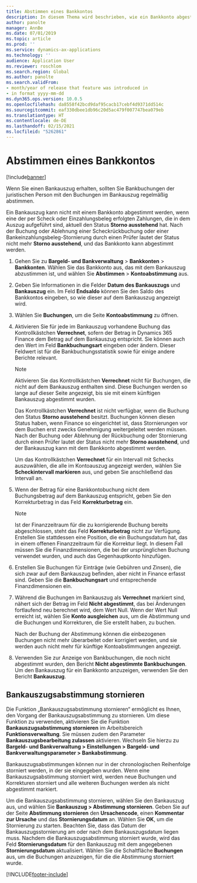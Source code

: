 ```yaml
---
title: Abstimmen eines Bankkontos
description: In diesem Thema wird beschrieben, wie ein Bankkonto abgestimmt wird.
author: panolte
manager: AnnBe
ms.date: 07/01/2019
ms.topic: article
ms.prod: ''
ms.service: dynamics-ax-applications
ms.technology: ''
audience: Application User
ms.reviewer: roschlom
ms.search.region: Global
ms.author: panolte
ms.search.validFrom:
- month/year of release that feature was introduced in
- in format yyyy-mm-dd
ms.dyn365.ops.version: 10.0.5
ms.openlocfilehash: da8558f42bcd9daf95cacb17cebf4d9371dd514c
ms.sourcegitcommit: eaf330dbee1db96c20d5ac479f007747bea079eb
ms.translationtype: HT
ms.contentlocale: de-DE
ms.lasthandoff: 02/15/2021
ms.locfileid: "5262861"
---
```

# <a name="reconcile-a-bank-account"></a>Abstimmen eines Bankkontos

[!include[banner](../includes/banner.md)]

Wenn Sie einen Bankauszug erhalten, sollten Sie Bankbuchungen der juristischen Person mit den Buchungen im Bankauszug regelmäßig abstimmen.

Ein Bankauszug kann nicht mit einem Bankkonto abgestimmt werden, wenn eine der per Scheck oder Einzahlungsbeleg erfolgten Zahlungen, die in dem Auszug aufgeführt sind, aktuell den Status **Storno ausstehend** hat. Nach der Buchung oder Ablehnung einer Scheckrückbuchung oder einer Bankeinzahlungsbeleg-Stornierung durch einen Prüfer lautet der Status nicht mehr **Storno ausstehend**, und das Bankkonto kann abgestimmt werden.

1.  Gehen Sie zu **Bargeld- und Bankverwaltung** \> **Bankkonten** \> **Bankkonten**. Wählen Sie das Bankkonto aus, das mit dem Bankauszug abzustimmen ist, und wählen Sie **Abstimmen** > **Kontoabstimmung** aus.

2.  Geben Sie Informationen in die Felder **Datum des Bankauszugs** und **Bankauszug** ein. Im Feld **Endsaldo** können Sie den Saldo des Bankkontos eingeben, so wie dieser auf dem Bankauszug angezeigt wird.

3.  Wählen Sie **Buchungen**, um die Seite **Kontoabstimmung** zu öffnen.

4.  Aktivieren Sie für jede im Bankauszug vorhandene Buchung das Kontrollkästchen **Verrechnet**, sofern der Betrag in Dynamics 365 Finance dem Betrag auf dem Bankauszug entspricht. Sie können auch den Wert im Feld **Bankbuchungsart** eingeben oder ändern. Dieser Feldwert ist für die Bankbuchungsstatistik sowie für einige andere Berichte relevant.
    

    > [!NOTE]
    > <P>Aktivieren Sie das Kontrollkästchen <STRONG>Verrechnet</STRONG> nicht für Buchungen, die nicht auf dem Bankauszug enthalten sind. Diese Buchungen werden so lange auf dieser Seite angezeigt, bis sie mit einem künftigen Bankauszug abgestimmt wurden.</P>
    > <P>Das Kontrollkästchen <STRONG>Verrechnet</STRONG> ist nicht verfügbar, wenn die Buchung den Status <STRONG>Storno ausstehend</STRONG> besitzt. Buchungen können diesen Status haben, wenn Finance so eingerichtet ist, dass Stornierungen vor dem Buchen erst zwecks Genehmigung weitergeleitet werden müssen. Nach der Buchung oder Ablehnung der Rückbuchung oder Stornierung durch einen Prüfer lautet der Status nicht mehr <STRONG>Storno ausstehend</STRONG>, und der Bankauszug kann mit dem Bankkonto abgestimmt werden.</P>

    
    Um das Kontrollkästchen **Verrechnet** für ein Intervall mit Schecks auszuwählen, die alle im Kontoauszug angezeigt werden, wählen Sie **Scheckintervall markieren** aus, und geben Sie anschließend das Intervall an.

5.  Wenn der Betrag für eine Bankkontobuchung nicht dem Buchungsbetrag auf dem Bankauszug entspricht, geben Sie den Korrekturbetrag in das Feld **Korrekturbetrag** ein.
    

    > [!NOTE]
    > <P>Ist der Finanzzeitraum für die zu korrigierende Buchung bereits abgeschlossen, steht das Feld <STRONG>Korrekturbetrag</STRONG> nicht zur Verfügung. Erstellen Sie stattdessen eine Position, die ein Buchungsdatum hat, das in einem offenen Finanzzeitraum für die Korrektur liegt. In diesem Fall müssen Sie die Finanzdimensionen, die bei der ursprünglichen Buchung verwendet wurden, und auch das Gegenhauptkonto hinzufügen.</P>



6.  Erstellen Sie Buchungen für Einträge (wie Gebühren und Zinsen), die sich zwar auf dem Bankauszug befinden, aber nicht in Finance erfasst sind. Geben Sie die **Bankbuchungsart** und entsprechende Finanzdimensionen ein.

7.  Während die Buchungen im Bankauszug als **Verrechnet** markiert sind, nähert sich der Betrag im Feld **Nicht abgestimmt**, das bei Änderungen fortlaufend neu berechnet wird, dem Wert Null. Wenn der Wert Null erreicht ist, wählen Sie **Konto ausgleichen** aus, um die Abstimmung und die Buchungen und Korrekturen, die Sie erstellt haben, zu buchen.
    
    Nach der Buchung der Abstimmung können die einbezogenen Buchungen nicht mehr überarbeitet oder korrigiert werden, und sie werden auch nicht mehr für künftige Kontoabstimmungen angezeigt.

8.  Verwenden Sie zur Anzeige von Bankbuchungen, die noch nicht abgestimmt wurden, den Bericht **Nicht abgestimmte Bankbuchungen**. Um den Bankauszug für ein Bankkonto anzuzeigen, verwenden Sie den Bericht **Bankauszug**.

## <a name="cancel-bank-statement-reconciliation"></a>Bankauszugsabstimmung stornieren 

Die Funktion „Bankauszugsabstimmung stornieren“ ermöglicht es Ihnen, den Vorgang der Bankauszugsabstimmung zu stornieren. Um diese Funktion zu verwenden, aktivieren Sie die Funktion **Bankauszugsabstimmung stornieren** im Arbeitsbereich **Funktionsverwaltung**. Sie müssen zudem den Parameter **Bankauszugsbearbeitung zulassen** aktivieren. Wechseln Sie hierzu zu **Bargeld- und Bankverwaltung > Einstellungen > Bargeld- und Bankverwaltungsparameter > Bankabstimmung**.
 
Bankauszugsabstimmungen können nur in der chronologischen Reihenfolge storniert werden, in der sie eingegeben wurden. Wenn eine Bankauszugsabstimmung storniert wird, werden neue Buchungen und Korrekturen storniert und alle weiteren Buchungen werden als nicht abgestimmt markiert.
 
Um die Bankauszugsabstimmung stornieren, wählen Sie den Bankauszug aus, und wählen Sie **Bankauszug > Abstimmung stornieren**. Geben Sie auf der Seite **Abstimmung stornieren** den **Ursachencode**, einen **Kommentar zur Ursache** und das **Stornierungsdatum** an. Wählen Sie **OK**, um die Stornierung zu starten. Beachten Sie, dass das Datum der Bankauszugsstornierung am oder nach dem Bankauszugsdatum liegen muss. Nachdem die Bankauszugsabstimmung storniert wurde, wird das Feld **Stornierungsdatum** für den Bankauszug mit dem angegebenen **Stornierungsdatum** aktualisiert. Wählen Sie die Schaltfläche **Buchungen** aus, um die Buchungen anzuzeigen, für die die Abstimmung storniert wurde.


[!INCLUDE[footer-include](../../includes/footer-banner.md)]
